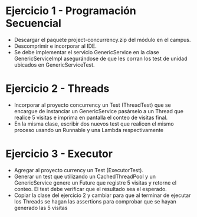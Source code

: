 # Ejercicio 1 - Programación Secuencial
- Descargar el paquete project-concurrency.zip del módulo en el campus.
- Descomprimir e incorporar al IDE.
- Se debe implementar el servicio GenericService en la clase GenericServiceImpl
asegurándose de que les corran los test de unidad ubicados en
GenericServiceTest.

# Ejercicio 2 - Threads
- Incorporar al proyecto concurrency un Test (ThreadTest) que se encargue
de instanciar un GenericService pasárselo a un Thread que realice 5
visitas e imprima en pantalla el conteo de visitas final.
- En la misma clase, escribir dos nuevos test que realicen el mismo proceso
usando un Runnable y una Lambda respectivamente

# Ejercicio 3 - Executor
- Agregar al proyecto currency un Test (ExecutorTest).
- Generar un test que utilizando un CachedThreadPool y un GenericService genere
un Future que registre 5 visitas y retorne el conteo. El test debe verificar que el
resultado sea el esperado.
- Copiar la clase del ejercicio 2 y cambiar para que al terminar de ejecutar los
Threads se hagan las assertions para comprobar que se hayan generado las 5
visitas